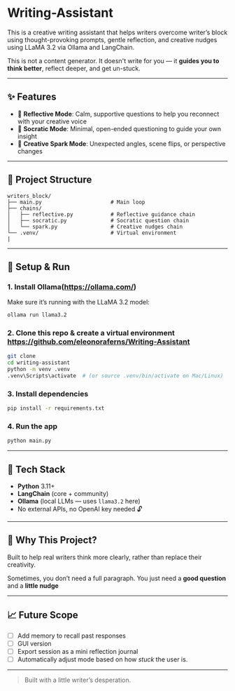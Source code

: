 # Writing-Assistant


This is a creative writing assistant that helps writers overcome writer’s block using thought-provoking prompts, gentle reflection, and creative nudges using LLaMA 3.2 via Ollama and LangChain.

This is not a content generator. It doesn't write for you — it **guides you to think better**, reflect deeper, and get un-stuck.

---

## ✨ Features

* 🏈 **Reflective Mode**: Calm, supportive questions to help you reconnect with your creative voice
* 🧠 **Socratic Mode**: Minimal, open-ended questioning to guide your own insight
* 🎇 **Creative Spark Mode**: Unexpected angles, scene flips, or perspective changes

---

## 📁 Project Structure

```
writers_block/
├── main.py                      # Main loop
├── chains/
│   ├── reflective.py            # Reflective guidance chain
│   ├── socratic.py              # Socratic question chain
│   └── spark.py                 # Creative nudges chain
└── .venv/                       # Virtual environment
|
```

---

## 🚀 Setup & Run

### 1. Install Ollama(https://ollama.com/)

Make sure it’s running with the LLaMA 3.2 model:

```bash
ollama run llama3.2
```


### 2. Clone this repo & create a virtual environment https://github.com/eleonoraferns/Writing-Assistant

```bash
git clone 
cd writing-assistant
python -m venv .venv
.venv\Scripts\activate  # (or source .venv/bin/activate on Mac/Linux)
```

### 3. Install dependencies

```bash
pip install -r requirements.txt
```

### 4. Run the app

```bash
python main.py
```

---

## 💠 Tech Stack

* **Python** 3.11+
* **LangChain** (core + community)
* **Ollama** (local LLMs — uses `llama3.2` here)
* No external APIs, no OpenAI key needed 🔓

---

## 📌 Why This Project?

Built to help real writers think more clearly, rather than replace their creativity.

Sometimes, you don’t need a full paragraph.
You just need a **good question** and a **little nudge** 

---

## 📈 Future Scope

* [ ] Add memory to recall past responses
* [ ] GUI version
* [ ] Export session as a mini reflection journal
* [ ] Automatically adjust mode based on how *stuck* the user is.

---

> Built with a little writer’s desperation.

